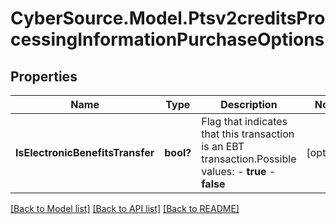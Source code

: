 # CyberSource.Model.Ptsv2creditsProcessingInformationPurchaseOptions
## Properties

Name | Type | Description | Notes
------------ | ------------- | ------------- | -------------
**IsElectronicBenefitsTransfer** | **bool?** | Flag that indicates that this transaction is an EBT transaction.Possible values: - **true** - **false**  | [optional] 

[[Back to Model list]](../README.md#documentation-for-models) [[Back to API list]](../README.md#documentation-for-api-endpoints) [[Back to README]](../README.md)

